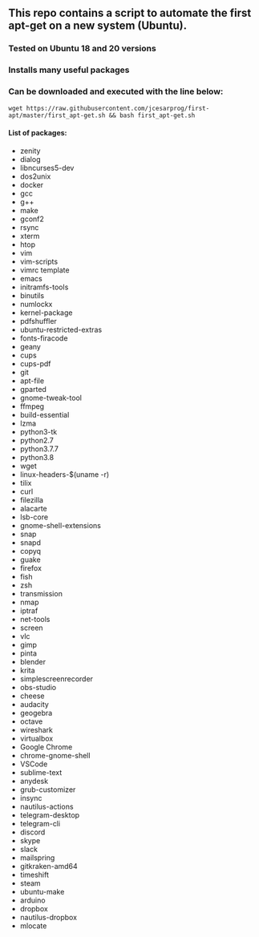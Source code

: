 ## This repo contains a script to automate the first apt-get on a new system (Ubuntu).
### Tested on Ubuntu 18 and 20 versions
### Installs many useful packages

### Can be downloaded and executed with the line below:
```shellscript
wget https://raw.githubusercontent.com/jcesarprog/first-apt/master/first_apt-get.sh && bash first_apt-get.sh
```

#### List of packages: 
* zenity 
* dialog 
* libncurses5-dev 
* dos2unix
* docker
* gcc 
* g++ 
* make
* gconf2 
* rsync 
* xterm 
* htop 
* vim 
* vim-scripts 
* vimrc template
* emacs 
* initramfs-tools 
* binutils 
* numlockx 
* kernel-package 
* pdfshuffler 
* ubuntu-restricted-extras 
* fonts-firacode 
* geany 
* cups 
* cups-pdf 
* git 
* apt-file 
* gparted 
* gnome-tweak-tool 
* ffmpeg 
* build-essential 
* lzma 
* python3-tk 
* python2.7 
* python3.7.7
* python3.8
* wget 
* linux-headers-$(uname -r) 
* tilix 
* curl 
* filezilla 
* alacarte 
* lsb-core 
* gnome-shell-extensions 
* snap 
* snapd 
* copyq 
* guake 
* firefox 
* fish
* zsh 
* transmission 
* nmap 
* iptraf 
* net-tools 
* screen 
* vlc 
* gimp 
* pinta 
* blender 
* krita 
* simplescreenrecorder 
* obs-studio 
* cheese 
* audacity 
* geogebra 
* octave 
* wireshark 
* virtualbox 
* Google Chrome 
* chrome-gnome-shell 
* VSCode 
* sublime-text 
* anydesk 
* grub-customizer 
* insync 
* nautilus-actions 
* telegram-desktop 
* telegram-cli 
* discord 
* skype 
* slack 
* mailspring 
* gitkraken-amd64 
* timeshift 
* steam 
* ubuntu-make 
* arduino 
* dropbox 
* nautilus-dropbox  
* mlocate